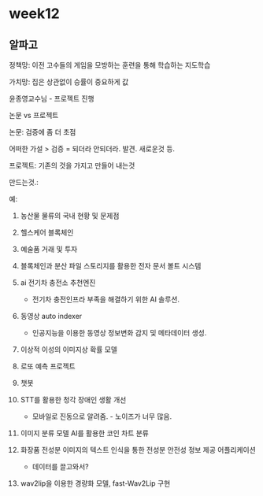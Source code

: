 # week12 



## 알파고

정책망: 이전 고수들의 게임을 모방하는 훈련을 통해 학습하는 지도학습

가치망: 집은 상관없이 승률이 중요하게 값



윤종영교수님 - 프로젝트 진행

논문 vs 프로젝트

논문: 검증에 좀 더 초점

어떠한 가설 > 검증 = 되더라 안되더라. 발견. 새로운것 등.

프로젝트: 기존의 것을 가지고 만들어 내는것

만드는것.:

예:

1.  농산물 물류의 국내 현황 및 문제점

2. 헬스케어 블록체인
3. 예술품 거래 및 투자
4. 블록체인과 분산 파일 스토리지를 활용한 전자 문서 볼트 시스템
5. ai 전기차 충전소 추천엔진
   - 전기차 충전인프라 부족을 해결하기 위한 AI 솔루션.
6. 동영상 auto indexer
   - 인공지능을 이용한 동영상 정보변화 감지 및 메타데이터 생성.
7. 이상적 이성의 이미지상 확률 모델
8. 로또 예측 프로젝트
9. 챗봇
10. STT를 활용한 청각 장애인 생활 개선
    - 모바일로 진동으로 알려줌. - 노이즈가 너무 많음.
11. 이미지 분류 모델 AI를 활용한 코인 차트 분류
12. 화장품 전성분 이미지의 텍스트 인식을 통한 전성분 안전성 정보 제공 어플리케이션
    - 데이터를 끌고와서?
13. wav2lip을 이용한 경량화 모델, fast-Wav2Lip 구현